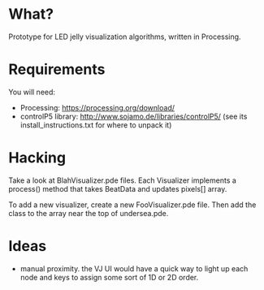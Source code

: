 # What?

Prototype for LED jelly visualization algorithms, written in Processing.

# Requirements

You will need:
* Processing: https://processing.org/download/
* controlP5 library: http://www.sojamo.de/libraries/controlP5/
  (see its install\_instructions.txt for where to unpack it)


# Hacking

Take a look at BlahVisualizer.pde files. Each Visualizer implements
a process() method that takes BeatData and updates pixels[] array.

To add a new visualizer, create a new FooVisualizer.pde file. Then
add the class to the array near the top of undersea.pde.

# Ideas

* manual proximity. the VJ UI would have a quick way to light up each node
  and keys to assign some sort of 1D or 2D order.
